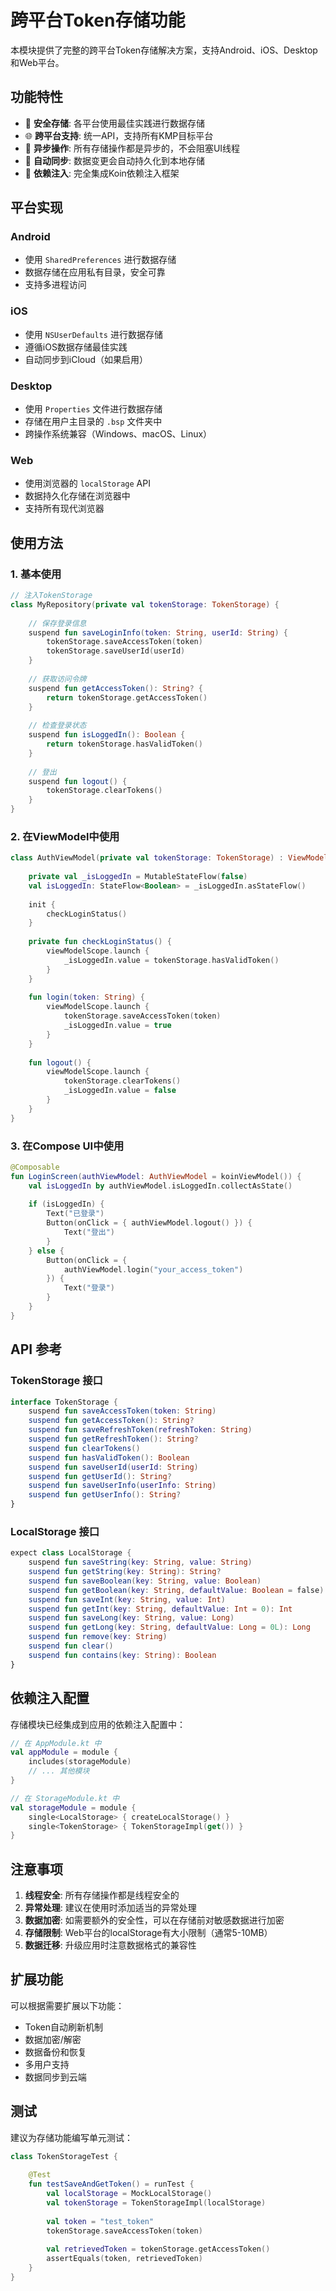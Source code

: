 # 跨平台Token存储功能

本模块提供了完整的跨平台Token存储解决方案，支持Android、iOS、Desktop和Web平台。

## 功能特性

- 🔐 **安全存储**: 各平台使用最佳实践进行数据存储
- 🌐 **跨平台支持**: 统一API，支持所有KMP目标平台
- 🚀 **异步操作**: 所有存储操作都是异步的，不会阻塞UI线程
- 🔄 **自动同步**: 数据变更会自动持久化到本地存储
- 🧩 **依赖注入**: 完全集成Koin依赖注入框架

## 平台实现

### Android

- 使用 `SharedPreferences` 进行数据存储
- 数据存储在应用私有目录，安全可靠
- 支持多进程访问

### iOS

- 使用 `NSUserDefaults` 进行数据存储
- 遵循iOS数据存储最佳实践
- 自动同步到iCloud（如果启用）

### Desktop

- 使用 `Properties` 文件进行数据存储
- 存储在用户主目录的 `.bsp` 文件夹中
- 跨操作系统兼容（Windows、macOS、Linux）

### Web

- 使用浏览器的 `localStorage` API
- 数据持久化存储在浏览器中
- 支持所有现代浏览器

## 使用方法

### 1. 基本使用

```kotlin
// 注入TokenStorage
class MyRepository(private val tokenStorage: TokenStorage) {
    
    // 保存登录信息
    suspend fun saveLoginInfo(token: String, userId: String) {
        tokenStorage.saveAccessToken(token)
        tokenStorage.saveUserId(userId)
    }
    
    // 获取访问令牌
    suspend fun getAccessToken(): String? {
        return tokenStorage.getAccessToken()
    }
    
    // 检查登录状态
    suspend fun isLoggedIn(): Boolean {
        return tokenStorage.hasValidToken()
    }
    
    // 登出
    suspend fun logout() {
        tokenStorage.clearTokens()
    }
}
```

### 2. 在ViewModel中使用

```kotlin
class AuthViewModel(private val tokenStorage: TokenStorage) : ViewModel() {
    
    private val _isLoggedIn = MutableStateFlow(false)
    val isLoggedIn: StateFlow<Boolean> = _isLoggedIn.asStateFlow()
    
    init {
        checkLoginStatus()
    }
    
    private fun checkLoginStatus() {
        viewModelScope.launch {
            _isLoggedIn.value = tokenStorage.hasValidToken()
        }
    }
    
    fun login(token: String) {
        viewModelScope.launch {
            tokenStorage.saveAccessToken(token)
            _isLoggedIn.value = true
        }
    }
    
    fun logout() {
        viewModelScope.launch {
            tokenStorage.clearTokens()
            _isLoggedIn.value = false
        }
    }
}
```

### 3. 在Compose UI中使用

```kotlin
@Composable
fun LoginScreen(authViewModel: AuthViewModel = koinViewModel()) {
    val isLoggedIn by authViewModel.isLoggedIn.collectAsState()
    
    if (isLoggedIn) {
        Text("已登录")
        Button(onClick = { authViewModel.logout() }) {
            Text("登出")
        }
    } else {
        Button(onClick = { 
            authViewModel.login("your_access_token") 
        }) {
            Text("登录")
        }
    }
}
```

## API 参考

### TokenStorage 接口

```kotlin
interface TokenStorage {
    suspend fun saveAccessToken(token: String)
    suspend fun getAccessToken(): String?
    suspend fun saveRefreshToken(refreshToken: String)
    suspend fun getRefreshToken(): String?
    suspend fun clearTokens()
    suspend fun hasValidToken(): Boolean
    suspend fun saveUserId(userId: String)
    suspend fun getUserId(): String?
    suspend fun saveUserInfo(userInfo: String)
    suspend fun getUserInfo(): String?
}
```

### LocalStorage 接口

```kotlin
expect class LocalStorage {
    suspend fun saveString(key: String, value: String)
    suspend fun getString(key: String): String?
    suspend fun saveBoolean(key: String, value: Boolean)
    suspend fun getBoolean(key: String, defaultValue: Boolean = false): Boolean
    suspend fun saveInt(key: String, value: Int)
    suspend fun getInt(key: String, defaultValue: Int = 0): Int
    suspend fun saveLong(key: String, value: Long)
    suspend fun getLong(key: String, defaultValue: Long = 0L): Long
    suspend fun remove(key: String)
    suspend fun clear()
    suspend fun contains(key: String): Boolean
}
```

## 依赖注入配置

存储模块已经集成到应用的依赖注入配置中：

```kotlin
// 在 AppModule.kt 中
val appModule = module {
    includes(storageModule)
    // ... 其他模块
}

// 在 StorageModule.kt 中
val storageModule = module {
    single<LocalStorage> { createLocalStorage() }
    single<TokenStorage> { TokenStorageImpl(get()) }
}
```

## 注意事项

1. **线程安全**: 所有存储操作都是线程安全的
2. **异常处理**: 建议在使用时添加适当的异常处理
3. **数据加密**: 如需要额外的安全性，可以在存储前对敏感数据进行加密
4. **存储限制**: Web平台的localStorage有大小限制（通常5-10MB）
5. **数据迁移**: 升级应用时注意数据格式的兼容性

## 扩展功能

可以根据需要扩展以下功能：

- Token自动刷新机制
- 数据加密/解密
- 数据备份和恢复
- 多用户支持
- 数据同步到云端

## 测试

建议为存储功能编写单元测试：

```kotlin
class TokenStorageTest {
    
    @Test
    fun testSaveAndGetToken() = runTest {
        val localStorage = MockLocalStorage()
        val tokenStorage = TokenStorageImpl(localStorage)
        
        val token = "test_token"
        tokenStorage.saveAccessToken(token)
        
        val retrievedToken = tokenStorage.getAccessToken()
        assertEquals(token, retrievedToken)
    }
}
```